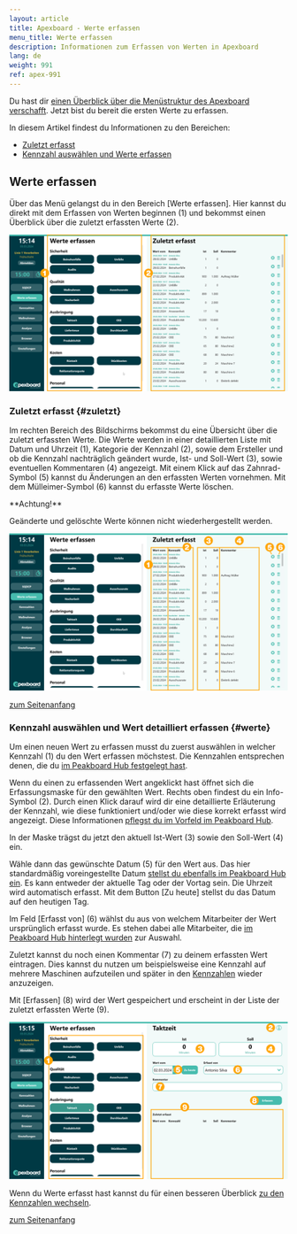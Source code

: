 ```yaml
---
layout: article
title: Apexboard - Werte erfassen
menu_title: Werte erfassen
description: Informationen zum Erfassen von Werten in Apexboard
lang: de
weight: 991
ref: apex-991
---
```


Du hast dir [einen Überblick über die Menüstruktur des Apexboard verschafft](/apexboard/de-apexboard-menu-sqdcp.html). Jetzt bist du bereit die ersten Werte zu erfassen.

<a name="anfang"></a>

In diesem Artikel findest du Informationen zu den Bereichen:

* [Zuletzt erfasst](#zuletzt)
* [Kennzahl auswählen und Werte erfassen](#werte)

## Werte erfassen

Über das Menü gelangst du in den Bereich [Werte erfassen]. Hier kannst du direkt mit dem Erfassen von Werten beginnen (1) und bekommst einen Überblick über die zuletzt erfassten Werte (2).

![Werte erfassen](/assets/images/apexboard/capture/de_apexboard-capture-03.png)

### Zuletzt erfasst {#zuletzt}

Im rechten Bereich des Bildschirms bekommst du eine Übersicht über die zuletzt erfassten Werte. Die Werte werden in einer detaillierten Liste mit Datum und Uhrzeit (1), Kategorie der Kennzahl (2), sowie dem Ersteller und ob die Kennzahl nachträglich geändert wurde, Ist- und Soll-Wert (3), sowie eventuellen Kommentaren (4) angezeigt. Mit einem Klick auf das Zahnrad-Symbol (5) kannst du Änderungen an den erfassten Werten vornehmen. Mit dem Mülleimer-Symbol (6) kannst du erfasste Werte löschen.

<div class="box-warning" markdown="1">
**Achtung!**

Geänderte und gelöschte Werte können nicht wiederhergestellt werden.
</div>

![Zuletzt erfasst](/assets/images/apexboard/capture/de_apexboard-capture-04.png)

[zum Seitenanfang](#anfang)

### Kennzahl auswählen und Wert detailliert erfassen {#werte}

Um einen neuen Wert zu erfassen musst du zuerst auswählen in welcher Kennzahl (1) du den Wert erfassen möchstest. Die Kennzahlen entsprechen denen, die du [im Peakboard Hub festgelegt hast](/apexboard/de-apexboard-peakboard-hub.html).

Wenn du einen zu erfassenden Wert angeklickt hast öffnet sich die Erfassungsmaske für den gewählten Wert.
Rechts oben findest du ein Info-Symbol (2). Durch einen Klick darauf wird dir eine detaillierte Erläuterung der Kennzahl, wie diese funktioniert und/oder wie diese korrekt erfasst wird angezeigt. Diese Informationen [pflegst du im Vorfeld im Peakboard Hub](/apexboard/de-apexboard-peakboard-hub.html).

In der Maske trägst du jetzt den aktuell Ist-Wert (3) sowie den Soll-Wert (4) ein.

Wähle dann das gewünschte Datum (5) für den Wert aus. Das hier standardmäßig voreingestellte Datum [stellst du ebenfalls im Peakboard Hub ein](/apexboard/de-apexboard-peakboard-hub.html). Es kann entweder der aktuelle Tag oder der Vortag sein. Die Uhrzeit wird automatisch erfasst. Mit dem Button [Zu heute] stellst du das Datum auf den heutigen Tag.

Im Feld [Erfasst von] (6) wählst du aus von welchem Mitarbeiter der Wert ursprünglich erfasst wurde. Es stehen dabei alle Mitarbeiter, die [im Peakboard Hub hinterlegt wurden](/apexboard/de-apexboard-peakboard-hub.html) zur Auswahl.

Zuletzt kannst du noch einen Kommentar (7) zu deinem erfassten Wert eintragen. Dies kannst du nutzen um beispielsweise eine Kennzahl auf mehrere Maschinen aufzuteilen und später in den [Kennzahlen](/apexboard/de-apexboard-keyfigures.html) wieder anzuzeigen.

Mit [Erfassen] (8) wird der Wert gespeichert und erscheint in der Liste der zuletzt erfassten Werte (9).

![Wert erfassen](/assets/images/apexboard/capture/de_apexboard-capture-05.png)

Wenn du Werte erfasst hast kannst du für einen besseren Überblick [zu den Kennzahlen wechseln](/apexboard/de-apexboard-keyfigures.html).

[zum Seitenanfang](#anfang)
